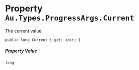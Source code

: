 # Property `Au.Types.ProgressArgs.Current`

The current value.

```
public long Current { get; init; }
```

##### Property Value

`long`